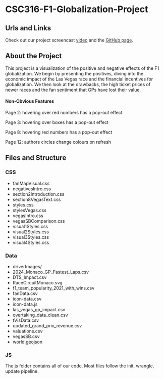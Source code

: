 # CSC316-F1-Globalization-Project

## Urls and Links

Check out our project screencast [video](https://youtu.be/-Z5MlNmHH2k) and the [GitHub page](https://hridanshkhaitan.github.io/F1-Globalization-Project/).

## About the Project

This project is a visualization of the positive and negative effects of the F1 globalization. 
We begin by presenting the positives, diving into the economic impact of the Las Vegas race and the financial incentives for globalization.
We then look at the drawbacks, the high ticket prices of newer races and the fan sentiment that GPs have lost their value.

#### Non-Obvious Features

Page 2: hovering over red numbers has a pop-out effect

Page 3: hovering over boxes has a pop-out effect

Page 8: hovering red numbers has a pop-out effect

Page 12: authors circles change colours on refresh

## Files and Structure

### CSS

- fanMapVisual.css
- negativesIntro.css
- section2Introduction.css
- section8VegasText.css
- styles.css
- stylesVegas.css
- vegasIntro.css
- vegasSBComparison.css
- visual1Styles.css
- visual2Styles.css
- visual3Styles.css
- visual4Styles.css



### Data

- driverImages/
- 2024_Monaco_GP_Fastest_Laps.csv
- DTS_Impact.csv
- RaceCircuitMonaco.svg
- f1_team_popularity_2021_with_wins.csv
- fanData.csv
- icon-data.csv
- icon-data.js
- las_vegas_gp_impact.csv
- overtaking_data_clean.csv
- tVisData.csv
- updated_grand_prix_revenue.csv
- valuations.csv
- vegasSB.csv
- world.geojson


### JS

The js folder contains all of our code. Most files follow the init, wrangle, update pipeline.
